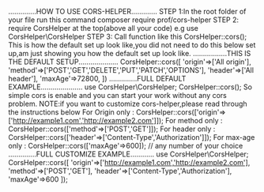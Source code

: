 ..............HOW TO USE CORS-HELPER.............
STEP 1:In the root folder of your file run this command composer require prof/cors-helper
STEP 2: require CorsHelper at the top(above all your code) e.g use CorsHelper\CorsHelper
STEP 3: Call function like this CorsHelper::cors();
This is how the default set up look like,you did not need to do this below set up,am just showing you how the default set up look like.
.................THIS IS THE DEFAULT SETUP....................
CorsHelper::cors([
'origin'=>['All origin'],
'method'=>['POST','GET','DELETE','PUT','PATCH','OPTIONS'],
'header'=>['All header'],
'maxAge'=>72800,
])
..............FULL DEFAULT EXAMPLE.....................
use CorsHelper\CorsHelper;
CorsHelper::cors();
So simple cors is enable and you can start your work without any cors problem.
NOTE:if you want to customize cors-helper,please read through the instructions below
For Origin only : CorsHelper::cors(['origin'=>['http://example1.com','http://example2.com']]);
For method only : CorsHelper::cors(['method'=>['POST','GET']]);
For header only : CorsHelper::cors(['header'=>['Content-Type','Authorization']]);
For max-age only : CorsHelper::cors(['maxAge'=>600]); // any number of your choice
..............FULL CUSTOMIZE EXAMPLE............
use CorsHelper\CorsHelper;
CorsHelper::cors([
'origin'=>['http://example1.com','http://example2.com'],
'method'=>['POST','GET'],
'header'=>['Content-Type','Authorization'],
'maxAge'=>600
]);
